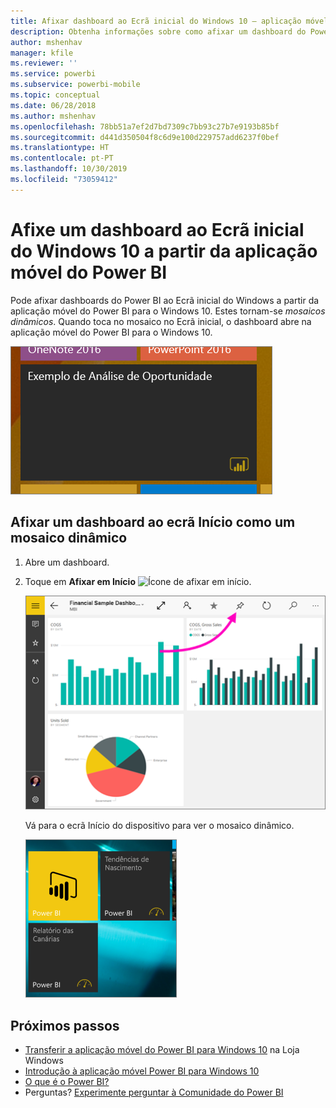 ```yaml
---
title: Afixar dashboard ao Ecrã inicial do Windows 10 – aplicação móvel do Power BI
description: Obtenha informações sobre como afixar um dashboard do Power BI ao Ecrã inicial do Windows 10 a partir da aplicação móvel do Power BI, para que possa consultar métricas essenciais de forma rápida.
author: mshenhav
manager: kfile
ms.reviewer: ''
ms.service: powerbi
ms.subservice: powerbi-mobile
ms.topic: conceptual
ms.date: 06/28/2018
ms.author: mshenhav
ms.openlocfilehash: 78bb51a7ef2d7bd7309c7bb93c27b7e9193b85bf
ms.sourcegitcommit: d441d350504f8c6d9e100d229757add6237f0bef
ms.translationtype: HT
ms.contentlocale: pt-PT
ms.lasthandoff: 10/30/2019
ms.locfileid: "73059412"
---
```

# <a name="pin-a-dashboard-to-your-windows-10-start-screen-from-the-power-bi-mobile-app"></a>Afixe um dashboard ao Ecrã inicial do Windows 10 a partir da aplicação móvel do Power BI
Pode afixar dashboards do Power BI ao Ecrã inicial do Windows a partir da aplicação móvel do Power BI para o Windows 10. Estes tornam-se *mosaicos dinâmicos*. Quando toca no mosaico no Ecrã inicial, o dashboard abre na aplicação móvel do Power BI para o Windows 10.

![Mosaico dinâmico do Windows](./media/mobile-pin-dashboard-start-screen-windows-10-phone-app/power-bi-windows-10-pin-start-screen.png)

## <a name="pin-a-dashboard-to-your-start-screen-as-a-live-tile"></a>Afixar um dashboard ao ecrã Início como um mosaico dinâmico
1. Abre um dashboard.
2. Toque em **Afixar em Início** ![Ícone de afixar em início](./media/mobile-pin-dashboard-start-screen-windows-10-phone-app/power-bi-windows-10-pin-start-icon.png).
   
   ![Barra superior da aplicação móvel do Windows 10](./media/mobile-pin-dashboard-start-screen-windows-10-phone-app/power-bi-windows-10-pin-start.png)
   
   Vá para o ecrã Início do dispositivo para ver o mosaico dinâmico.
   
   ![Mosaico dinâmico do Windows 10](./media/mobile-pin-dashboard-start-screen-windows-10-phone-app/pbi_win10ph_startscrn.png)

## <a name="next-steps"></a>Próximos passos
* [Transferir a aplicação móvel do Power BI para Windows 10](http://go.microsoft.com/fwlink/?LinkID=526478) na Loja Windows  
* [Introdução à aplicação móvel Power BI para Windows 10](mobile-windows-10-phone-app-get-started.md)  
* [O que é o Power BI?](../../fundamentals/power-bi-overview.md)
* Perguntas? [Experimente perguntar à Comunidade do Power BI](http://community.powerbi.com/)


